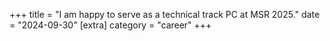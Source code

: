 +++
title = "I am happy to serve as a technical track PC at MSR 2025."
date = "2024-09-30"
[extra]
category = "career"
+++
